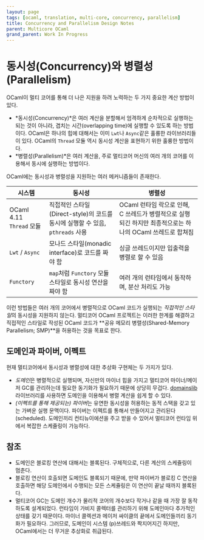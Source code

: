 ```yaml
---
layout: page
tags: [ocaml, translation, multi-core, concurrency, parallelism]
title: Concurrency and Parallelism Design Notes
parent: Multicore OCaml
grand_parent: Work In Progress
---
```


# 동시성(Concurrency)와 병렬성(Parallelism)

 OCaml이 멀티 코어를 통해 더 나은 지원을 하려 노력하는 두 가지 중요한
 계산 방법이 있다.

 - *동시성(Concurrency)*은 여러 계산을 분할해서 엄격하게 순차적으로
   실행하는 되는 것이 아니라, 겹치는 시간(overlapping time)에 실행할
   수 있도록 하는 방법이다. OCaml은 하나의 힙에 대해서는 이미 `Lwt`나
   `Async`같은 훌륭한 라이브러리들이 있다. OCaml의 `Thread` 모듈 역시
   동시성 계산을 표현하기 위한 훌륭한 방법이다.
 - *병렬성(Parallelism)*은 여러 계산을, 주로 멀티코어 머신의 여러 개의
   코어를 이용해서 동시에 실행하는 방법이다.

 OCaml에는 동시성과 병렬성을 지원하는 여러 메커니즘들이 존재한다.

| 시스템 | 동시성 | 병렬성 |
| --- | --- | --- |
| OCaml 4.11 `Thread` 모듈 | 직접적인 스타일(Direct-style)의 코드를 동시에 실행할 수 있음, `pthreads` 사용 | OCaml 런타임 락으로 인해, C 쓰레드가 병렬적으로 실행되긴 하지만 최종적으로는 하나의 OCaml 쓰레드로 합쳐짐 |
| `Lwt` / `Async` | 모나드 스타일(monadic interface)로 코드를 짜야 함 | 싱글 쓰레드이지만 입출력을 병렬로 할 수 있음 |
| `Functory` | `map`처럼 `Functory` 모듈 스타일로 동시성 연산을 짜야 함 | 여러 개의 런타임에서 동작하며, 분산 처리도 가능 |


 이런 방법들은 여러 개의 코어에서 병렬적으로 OCaml 코드가 실행되는
 *직접적인 스타일*의 동시성을 지원하지 않는다. 멀티코어 OCaml
 프로젝트는 이러한 한계를 해결하고 직접적인 스타일로 작성된 OCaml
 코드가 **공유 메모리 병렬성(Shared-Memory Parallelism; SMP)**을
 허용하는 것을 목표로 한다.

## 도메인과 파이버, 이펙트
 현재 멀티코어에서 동시성과 병렬성에 대한 추상화 구현체는 두 가지가
 있다.

 - *도메인*은 병렬적으로 실행되며, 자신만의 마이너 힙을 가지고
   멀티코어 마이너/메이저 GC를 관리하는데 필요한 동기화가 필요하기
   때문에 상당히
   무겁다. [domainslib](https://github.com/ocaml-multicore/domainslib)
   라이브러리를 사용하면 도메인을 이용해서 병렬 계산을 쉽게 할 수
   있다.
 - *(이펙트를 통해 제공되는) 파이버*는 유연한 동시성을 허용하는 동적
   스택을 갖고 있는 가벼운 실행 문맥이다. 파이버는 이펙트를 통해서
   만들어지고 관리된다(scheduled). 도메인끼리 컨티뉴이에션을 주고 받을
   수 있어서 멀티코어 런타임 위에서 복잡한 스케쥴링이 가능하다.

## 참조
 - 도메인은 블로킹 연산에 대해서는 블록된다. 구체적으로, 다른 계산의
   스케쥴링이 멈춘다.
 - 블로킹 연산이 호출되면 도메인도 블록되기 때문에, 만약 파이버가
   블로킹 C 연산을 호출하면 해당 도메인에서 수행되는 모든 스케쥴링은
   이 연산이 끝날 때까지 블록된다.
 - 멀티코어 GC는 도메인 개수가 물리적 코어의 개수보다 작거나 같을 때
   가장 잘 동작하도록 설계되었다. 런타임이 가비지 콜렉터를 관리하기
   위해 도메인마다 추가적인 상태를 갖기 때문이다. 마이너 콜렉션과
   메이저 싸이클의 끝에서 도메인들끼리 동기화가 필요하다. 그러므로,
   도메인이 시스템 (p)쓰레드와 짝지어지긴 하지만, OCaml에서는 더
   무거운 추상화로 취급된다.
